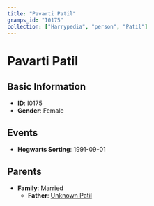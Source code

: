 ```yaml
---
title: "Pavarti Patil"
gramps_id: "I0175"
collection: ["Harrypedia", "person", "Patil"]
---
```


# Pavarti Patil

## Basic Information

- **ID**: I0175
- **Gender**: Female

## Events

- **Hogwarts Sorting**: 1991-09-01

## Parents

- **Family**: Married
  - **Father**: [Unknown Patil](//Patil/I0292/)

